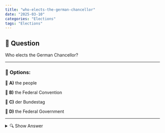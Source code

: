 ```yaml
---
title: "who-elects-the-german-chancellor"
date: "2025-03-10"
categories: "Elections"
tags: "Elections"
---
```


## 📌 **Question**

Who elects the German Chancellor?



---

### 📝 **Options:**

🔘 **A)** the people

🔘 **B)** the Federal Convention

🔘 **C)** der Bundestag

🔘 **D)** the Federal Government

---

<details>
  <summary>🔍 Show Answer</summary>

  <p>
💡  <b>Correct Answer:</b>  c
  </p>
  <p>
    📖<b>Explanation:</b>
    In Germany, the election of the Federal Chancellor plays a central role in the political system. After a Bundestag election, the members of the German Bundestag elect the Chancellor. The Bundestag is the main organ of the legislature and consists of directly elected representatives. The Federal Convention, on the other hand, only meets in the event of a chancellor election outside the regular electoral period and consists of members of the Bundestag and representatives of the federal states. The people elect the Bundestag directly, but not the Federal Chancellor. The Federal Government, consisting of the Chancellor and the Ministers, is led by the Chancellor.
  </p>
</details>
